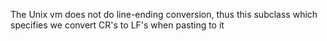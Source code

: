 The Unix vm does not do line-ending conversion, thus this subclass which specifies we convert CR's to LF's when pasting to it